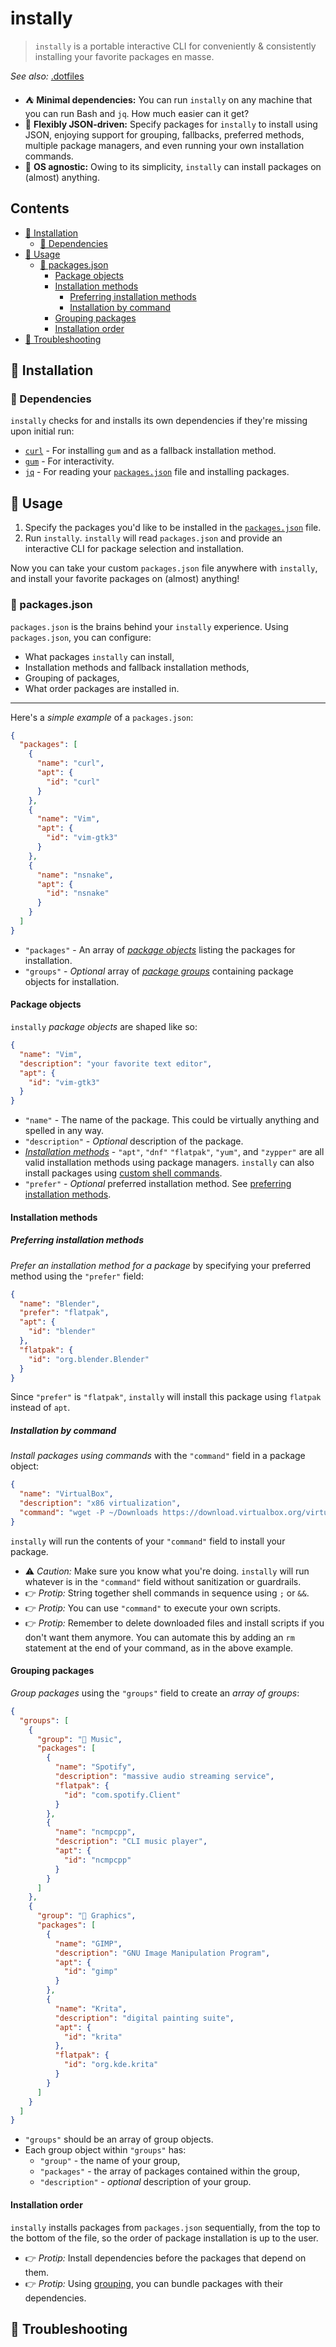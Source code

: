 # instally

> `instally` is a portable interactive CLI for conveniently & consistently 
installing your favorite packages en masse.

*See also:* [.dotfiles](https://github.com/jelizaga/.dotfiles)

* ⛺ **Minimal dependencies:** You can run `instally` on any machine that you
  can run Bash and `jq`. How much easier can it get?
* 🚚 **Flexibly JSON-driven:** Specify packages for `instally` to install using
  JSON, enjoying support for grouping, fallbacks, preferred methods, 
  multiple package managers, and even running your own installation commands.
* 🧰 **OS agnostic:** Owing to its simplicity, `instally` can install 
  packages on (almost) anything.

## Contents

<!-- vim-markdown-toc GFM -->

* [💽 Installation](#-installation)
  * [🔩 Dependencies](#-dependencies)
* [🙂 Usage](#-usage)
  * [📒 packages.json](#-packagesjson)
    * [Package objects](#package-objects)
    * [Installation methods](#installation-methods)
      * [Preferring installation methods](#preferring-installation-methods)
      * [Installation by command](#installation-by-command)
    * [Grouping packages](#grouping-packages)
    * [Installation order](#installation-order)
* [🔧 Troubleshooting](#-troubleshooting)

<!-- vim-markdown-toc -->

## 💽 Installation

### 🔩 Dependencies

`instally` checks for and installs its own dependencies if they're missing upon
initial run:

* [`curl`](https://en.wikipedia.org/wiki/CURL) - For installing `gum` and as a
  fallback installation method.
* [`gum`](https://github.com/charmbracelet/gum) - For interactivity.
* [`jq`](https://github.com/stedolan/jq) - For reading your 
  [`packages.json`](#-packagesjson) file and installing packages.

## 🙂 Usage

1. Specify the packages you'd like to be installed in the 
   [`packages.json`](#-packagesjson) file.
2. Run `instally`. `instally` will read `packages.json` and provide an
   interactive CLI for package selection and installation.

Now you can take your custom `packages.json` file anywhere with `instally`, and
install your favorite packages on (almost) anything!

### 📒 packages.json

`packages.json` is the brains behind your `instally` experience. Using
`packages.json`, you can configure:

* What packages `instally` can install,
* Installation methods and fallback installation methods,
* Grouping of packages,
* What order packages are installed in.

---

Here's a *simple example* of a `packages.json`:

```json
{
  "packages": [
    {
      "name": "curl",
      "apt": {
        "id": "curl"
      }
    },
    {
      "name": "Vim",
      "apt": {
        "id": "vim-gtk3"
      }
    },
    {
      "name": "nsnake",
      "apt": {
        "id": "nsnake"
      }
    }
  ]
}
```

* `"packages"` - An array of [*package objects*](#package-objects) listing the
  packages for installation.
* `"groups"` - *Optional* array of [*package groups*](#grouping-packages)
  containing package objects for installation.

#### Package objects

`instally` *package objects* are shaped like so:

```json
{
  "name": "Vim",
  "description": "your favorite text editor",
  "apt": {
    "id": "vim-gtk3"
  }
}
```

* `"name"` - The name of the package. This could be virtually anything and
  spelled in any way.
* `"description"` - *Optional* description of the package.
* [*Installation methods*](#installation-methods) - `"apt"`, `"dnf"`
  `"flatpak"`, `"yum"`, and `"zypper"` are all valid installation methods using
  package managers. `instally` can also install packages using
  [custom shell commands](#installation-by-command).
* `"prefer"` - *Optional* preferred installation method. See
  [preferring installation methods](#preferring-installation-methods).

#### Installation methods

##### Preferring installation methods

*Prefer an installation method for a package* by specifying your preferred
method using the `"prefer"` field:

```json
{
  "name": "Blender",
  "prefer": "flatpak",
  "apt": {
    "id": "blender"
  },
  "flatpak": {
    "id": "org.blender.Blender"
  }
}
```

Since `"prefer"` is `"flatpak"`, `instally` will install this package using
`flatpak` instead of `apt`.

##### Installation by command

*Install packages using commands* with the `"command"` field in a package
object:

```json
{
  "name": "VirtualBox",
  "description": "x86 virtualization",
  "command": "wget -P ~/Downloads https://download.virtualbox.org/virtualbox/7.0.6/virtualbox-7.0_7.0.6-155176~Ubuntu~jammy_amd64.deb; sudo dpkg -i ~/Downloads/virtualbox-7.0_7.0.6-155176~Ubuntu~jammy_amd64.deb; rm ~/Downloads/virtualbox-7.0_7.0.6-155176~Ubuntu~jammy_amd64.deb;"
}
```

`instally` will run the contents of your `"command"` field to install your
package.

* ⚠ *Caution:* Make sure you know what you're doing. `instally` will run
  whatever is in the `"command"` field without sanitization or guardrails.
* 👉 *Protip:* String together shell commands in sequence using `;` or `&&`.
* 👉 *Protip:* You can use `"command"` to execute your own scripts.
* 👉 *Protip:* Remember to delete downloaded files and install scripts if you
  don't want them anymore. You can automate this by adding an `rm` statement at
  the end of your command, as in the above example.

#### Grouping packages

*Group packages* using the `"groups"` field to create an
*array of groups*:

```json
{
  "groups": [
    {
      "group": "🎸 Music",
      "packages": [
        {
          "name": "Spotify",
          "description": "massive audio streaming service",
          "flatpak": {
            "id": "com.spotify.Client" 
          }
        },
        {
          "name": "ncmpcpp",
          "description": "CLI music player",
          "apt": {
            "id": "ncmpcpp"
          }
        }
      ]
    },
    {
      "group": "🎨 Graphics",
      "packages": [
        {
          "name": "GIMP",
          "description": "GNU Image Manipulation Program",
          "apt": {
            "id": "gimp"
          }
        },
        {
          "name": "Krita",
          "description": "digital painting suite",
          "apt": {
            "id": "krita"
          },
          "flatpak": {
            "id": "org.kde.krita"
          }
        }
      ]
    }
  ]
}
```

* `"groups"` should be an array of group objects.
* Each group object within `"groups"` has:
  * `"group"` - the name of your group,
  * `"packages"` - the array of packages contained within the group,
  * `"description"` - *optional* description of your group.

#### Installation order

`instally` installs packages from  `packages.json` sequentially, from the top
to the bottom of the file, so the order of package installation is up to the
user.

* 👉 *Protip:* Install dependencies before the packages that depend on them.
* 👉 *Protip:* Using [grouping](#grouping-packages), you can bundle packages
  with their dependencies.

## 🔧 Troubleshooting
